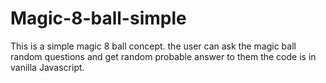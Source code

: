 # Magic-8-ball-simple
This is a simple magic 8 ball concept.
the user can ask the magic ball random questions and get random probable answer to them
the code is in vanilla Javascript.
